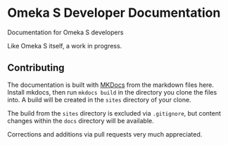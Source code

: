 # Omeka S Developer Documentation

Documentation for Omeka S developers

Like Omeka S itself, a work in progress.

## Contributing
The documentation is built with [MKDocs](http://www.mkdocs.org/) from the markdown files here. Install mkdocs, then run `mkdocs build` in the directory you clone the files into. A build will be created in the `sites` directory of your clone.

The build from the `sites` directory is excluded via `.gitignore`, but content changes within the `docs` directory will be available.

Corrections and additions via pull requests very much appreciated.
